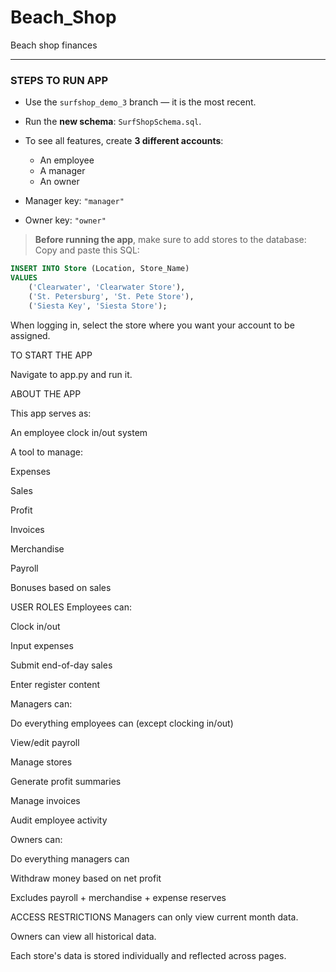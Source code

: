 # Beach_Shop
Beach shop finances

---

###  STEPS TO RUN APP

- Use the `surfshop_demo_3` branch — it is the most recent.
- Run the **new schema**: `SurfShopSchema.sql`.
- To see all features, create **3 different accounts**:  
  - An employee  
  - A manager  
  - An owner  

- Manager key: `"manager"`  
- Owner key: `"owner"`

>  **Before running the app**, make sure to add stores to the database:  
> Copy and paste this SQL:

```sql
INSERT INTO Store (Location, Store_Name)
VALUES
    ('Clearwater', 'Clearwater Store'),
    ('St. Petersburg', 'St. Pete Store'),
    ('Siesta Key', 'Siesta Store');
```
When logging in, select the store where you want your account to be assigned.

TO START THE APP

Navigate to app.py and run it.

ABOUT THE APP

This app serves as:

An employee clock in/out system

A tool to manage:

Expenses

Sales

Profit

Invoices

Merchandise

Payroll

Bonuses based on sales

USER ROLES
Employees can:

Clock in/out

Input expenses

Submit end-of-day sales

Enter register content

Managers can:

Do everything employees can (except clocking in/out)

View/edit payroll

Manage stores

Generate profit summaries

Manage invoices

Audit employee activity

Owners can:

Do everything managers can

Withdraw money based on net profit

Excludes payroll + merchandise + expense reserves

ACCESS RESTRICTIONS
Managers can only view current month data.

Owners can view all historical data.

Each store's data is stored individually and reflected across pages.

